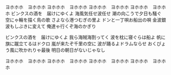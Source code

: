 ヨホホホ　ヨホホホ
ヨホホホ　ヨホホホ
ヨホホホ　ヨホホホ
ヨホホホ　ヨホホホ
ビンクスの酒を　届けにゆくよ
海風気任せ波任せ
潮の向こうで夕日も騒ぐ
空にゃ輪を描く鳥の歌
さよなら港つむぎの里よ
ドンと一丁唄お船出の唄
金波銀波もしぶきに変えて
俺達ゃ行くぞ海のかぎり

ビンクスの酒を　届けにゆくよ
我ら海賊海割ってく
波を枕に寝ぐらは船よ
帆に旗に蹴立てるはドクロ
嵐が来たぞ千里の空に
波が踊るよドラムならせ
おくびょう風に吹かれりゃ最後
明日の朝日がないじゃなし

ヨホホホ　ヨホホホ
ヨホホホ　ヨホホホ
ヨホホホ　ヨホホホ
ヨホホホ　ヨホホホ

